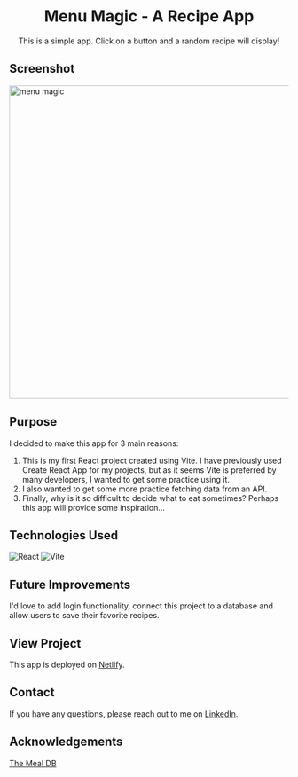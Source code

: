 <h1 align="center" id="readme-top">Menu Magic - A Recipe App</h1>

<p align="center">This is a simple app. Click on a button and a random recipe will display!</p>

## Screenshot

<img width="565" alt="menu magic" src="https://github.com/amberhunt955/vite-recipe-app/assets/122638466/2ecbe708-e3aa-4fe5-965a-588a21eda176">

## Purpose

I decided to make this app for 3 main reasons:
<ol>
  <li>This is my first React project created using Vite. I have previously used Create React App for my projects, but as it seems Vite is preferred by many developers, I wanted to get some practice using it.</li>

  <li>I also wanted to get some more practice fetching data from an API.</li>

  <li>Finally, why is it so difficult to decide what to eat sometimes? Perhaps this app will provide some inspiration...</li>
</ol>

## Technologies Used

![React](https://img.shields.io/badge/React-20232A?style=for-the-badge&logo=react&logoColor=61DAFB)
![Vite](https://img.shields.io/badge/-Vite-c1d6d6?logo=vite&style=for-the-badge)

## Future Improvements

I'd love to add login functionality, connect this project to a database and allow users to save their favorite recipes.

## View Project

This app is deployed on [Netlify](https://whatsfordinnertoday.netlify.app).

## Contact

If you have any questions, please reach out to me on [LinkedIn](https://www.linkedin.com/in/amberhunt955).

## Acknowledgements  

[The Meal DB](https://www.themealdb.com/api.php)
